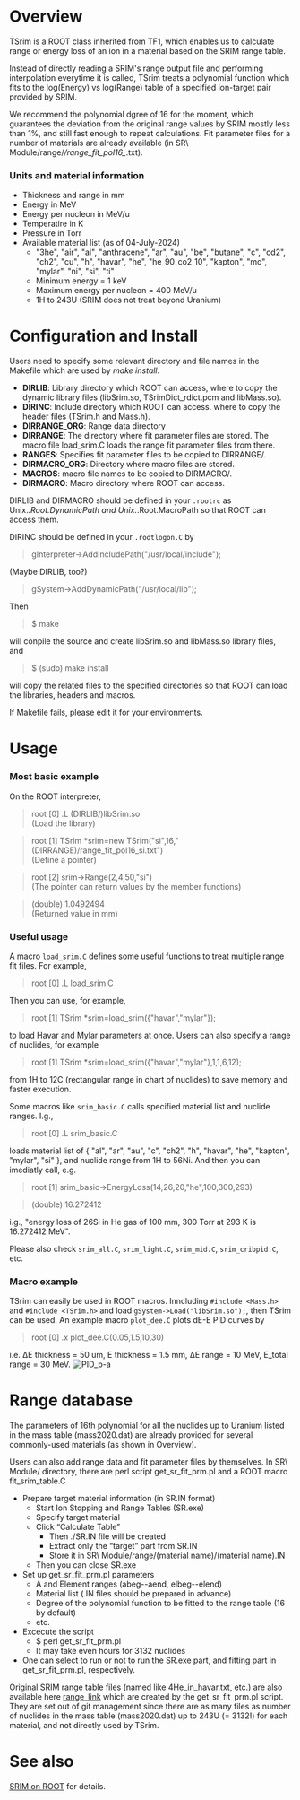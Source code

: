 # Overview
TSrim is a ROOT class inherited from TF1, which enables us to calculate range or energy loss of an ion in a material based on the SRIM range table.

Instead of directly reading a SRIM's range output file and performing interpolation everytime it is called, TSrim treats a polynomial function which fits to the log(Energy) vs log(Range) table of a specified ion-target pair provided by SRIM.

We recommend the polynomial dgree of 16 for the moment, which guarantees the deviation from the original range values by SRIM mostly less than 1%, and still fast enough to repeat calculations. Fit parameter files for a number of materials are already available (in SR\ Module/range/*/range_fit_pol16_*.txt). 

### Units and material information
- Thickness and range in mm
- Energy in MeV
- Energy per nucleon in MeV/u
- Temperatire in K
- Pressure in Torr
- Available material list (as of 04-July-2024)
  - "3he", "air", "al", "anthracene", "ar", "au",
  "be", "butane", "c", "cd2", "ch2", "cu",
  "h", "havar", "he", "he_90_co2_10", "kapton", "mo",
  "mylar", "ni", "si", "ti"
  - Minimum energy = 1 keV
  - Maximum energy per nucleon = 400 MeV/u
  - 1H to 243U (SRIM does not treat beyond Uranium)


# Configuration and Install
Users need to specify some relevant directory and file names in the Makefile which are used by _make install_.
- **DIRLIB**: Library directory which ROOT can access, where
to copy the dynamic library files (libSrim.so, TSrimDict_rdict.pcm and libMass.so).
- **DIRINC**: Include directory which ROOT can access. where to copy the header files (TSrim.h and Mass.h).
- **DIRRANGE_ORG**: Range data directory
- **DIRRANGE**: The directory where fit parameter files are stored. The macro file load_srim.C loads the range fit parameter files from there.
- **RANGES**: Specifies fit parameter files to be copied to DIRRANGE/.
- **DIRMACRO_ORG**: Directory where macro files are stored.
- **MACROS**: macro file names to be copied to DIRMACRO/.
- **DIRMACRO**: Macro directory where ROOT can access.

DIRLIB and DIRMACRO should be defined in your `.rootrc`
as Unix.*.Root.DynamicPath and Unix.*.Root.MacroPath so that ROOT can access them.

DIRINC should be defined in your
`.rootlogon.C`
by
> gInterpreter->AddIncludePath("/usr/local/include");

(Maybe DIRLIB, too?)
> gSystem->AddDynamicPath("/usr/local/lib");


Then 
> $ make

will conpile the source and create libSrim.so and libMass.so library files, and
> $ (sudo) make install

will copy the related files to the specified directories so that ROOT can load the libraries, headers and macros.

If Makefile fails, please edit it for your environments.

# Usage
### Most basic example
On the ROOT interpreter, 
> root [0] .L (DIRLIB/)libSrim.so   
(Load the library) 

> root [1] TSrim *srim=new TSrim("si",16,"(DIRRANGE)/range_fit_pol16_si.txt")   
(Define a pointer)

> root [2] srim->Range(2,4,50,"si")   
(The pointer can return values by the member functions)

> (double) 1.0492494   
(Returned value in mm)

### Useful usage
A macro `load_srim.C` defines some useful functions to treat multiple range fit files. For example,
> root [0] .L load_srim.C

Then you can use, for example,
> root [1] TSrim *srim=load_srim({"havar","mylar"});

to load Havar and Mylar parameters at once. Users can also specify a range of nuclides, for example 
> root [1] TSrim *srim=load_srim({"havar","mylar"},1,1,6,12);

from 1H to 12C (rectangular range in chart of nuclides) to save memory and faster execution. 

Some macros like `srim_basic.C` calls specified material list and nuclide ranges. I.g.,
> root [0] .L srim_basic.C

loads material list of {
  "al", "ar", "au",
  "c", "ch2",
  "h", "havar", "he", "kapton",
  "mylar", "si"
}, and nuclide range from 1H to 56Ni. And then you can imediatly call, e.g.
> root [1] srim_basic->EnergyLoss(14,26,20,"he",100,300,293)

> (double) 16.272412

i.g., "energy loss of 26Si in He gas of 100 mm, 300 Torr at 293 K is 16.272412 MeV".

Please also check `srim_all.C`, `srim_light.C`, `srim_mid.C`, `srim_cribpid.C`, etc. 

### Macro example
TSrim can easily be used in ROOT macros.
Inncluding `#include <Mass.h>` and `#include <TSrim.h>` and load `gSystem->Load("libSrim.so");`, then TSrim can be used.
An example macro `plot_dee.C` plots dE-E PID curves by
> root [0] .x plot_dee.C(0.05,1.5,10,30)

i.e. ΔE thickness = 50 um, E thickness = 1.5 mm, ΔE range = 10 MeV, E_total range = 30 MeV.
![PID_p-a](https://www.cns.s.u-tokyo.ac.jp/gitlab/hayakawa/tsrim/-/raw/main/macros/PID_p-a.png?ref_type=heads "PID_p-a")


# Range database
The parameters of 16th polynomial for all the nuclides up to Uranium listed in the mass table (mass2020.dat) are already provided for several commonly-used materials (as shown in Overview).

Users can also add range data and fit parameter files by themselves. In SR\ Module/ directory, there are perl script get_sr_fit_prm.pl and a ROOT macro fit_srim_table.C
- Prepare target material information (in SR.IN format)
  - Start Ion Stopping and Range Tables (SR.exe)
  - Specify target material
  - Click “Calculate Table”
    - Then ./SR.IN file will be created
    - Extract only the “target” part from SR.IN
    - Store it in SR\ Module/range/(material name)/(material name).IN
  - Then you can close SR.exe 
- Set up get_sr_fit_prm.pl parameters
  - A and Element ranges (abeg--aend, elbeg--elend)
  - Material list (.IN files should be prepared in advance)
  - Degree of the polynomial function to be fitted to the range table (16 by default)
  - etc.
- Excecute the script
  - $ perl get_sr_fit_prm.pl
  - It may take even hours for 3132 nuclides
- One can select to run or not to run the SR.exe part, and fitting part in get_sr_fit_prm.pl, respectively.

Original SRIM range table files (named like 4He_in_havar.txt, etc.) are also available here [range_link](https://www.dropbox.com/scl/fo/3nqo5lhjq3vgqpbyoymmv/AB7X6ewIv6IBYjoZaQ5-7SU?rlkey=bzidq0fdmj2k8zfeh3j3rdsqu&st=6leer867&dl=0)
which are created by the get_sr_fit_prm.pl script.
They are set out of git management since there are as many files as number of nuclides in the mass table (mass2020.dat) up to 243U (= 3132!) for each material,
and not directly used by TSrim. 

# See also
[SRIM on ROOT](https://docs.google.com/presentation/d/1v2fcSzfREJnktkHS7z6tXroHQbBpR1BSlsRj4ryszQc/edit?usp=sharing) for details.